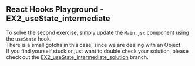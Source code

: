## React Hooks Playground - EX2_useState_intermediate

To solve the second exercise, simply update the `Main.jsx` component using the `useState` hook.<br>
There is a small gotcha in this case, since we are dealing with an Object.<br>
If you find yourself stuck or just want to double check your solution, please check out the [EX2_useState_intermediate_solution](https://github.com/stefanolepera/react-hooks-playground/tree/EX2_useState_intermediate_solution) branch.
